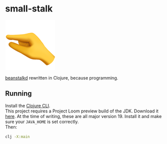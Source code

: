 # small-stalk

![project logo](./pinching-hand.png)

[beanstalkd](https://github.com/beanstalkd/beanstalkd) rewritten in Clojure, because programming.

## Running
Install the [Clojure CLI](https://clojure.org/reference/deps_and_cli).  
This project requires a Project Loom preview build of the JDK. Download it [here](https://jdk.java.net/loom/).
At the time of writing, these are all major version 19. Install it and make sure your `JAVA_HOME` is set correctly.  
Then:
```bash
clj -X:main
```